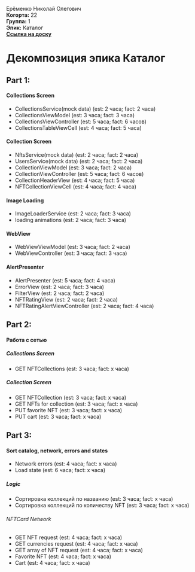 Ерёменко Николай Олегович\
<b>Когорта:</b> 22\
<b>Группа:</b> 1\
<b>Эпик:</b> Каталог\
<b>[Ссылка на доску](https://github.com/users/id-kuznetsov/projects/2/views/3)</b>

# Декомпозиция эпика Каталог

## Part 1:

#### Collections Screen
- CollectionsService(mock data) (est: 2 часа; fact: 2 часа)
- CollectionsViewModel (est: 3 часа; fact: 3 часа)
- CollectionsViewController (est: 5 часа; fact: 6 часов)
- CollectionsTableViewCell (est: 4 часа; fact: 5 часа)

#### Collection Screen
- NftsService(mock data) (est: 2 часа; fact: 2 часа)
- UsersService(mock data) (est: 2 часа; fact: 2 часа)
- CollectionViewModel (est: 3 часа; fact: 2 часа)
- CollectionViewController (est: 5 часа; fact: 6 часов)
- CollectionHeaderView (est: 4 часа; fact: 5 часа)
- NFTCollectionViewCell (est: 4 часа; fact: 4 часа)

#### Image Loading
- ImageLoaderService (est: 2 часа; fact: 3 часа)
- loading animations (est: 2 часа; fact: 3 часа)

#### WebView
- WebViewViewModel (est: 3 часа; fact: 2 часа)
- WebViewController (est: 3 часа; fact: 3 часа)

#### AlertPresenter
- AlertPresenter (est: 5 часа; fact: 4 часа)
- ErrorView (est: 2 часа; fact: 3 часа)
- FilterView (est: 2 часа; fact: 2 часа)
- NFTRatingView (est: 2 часа; fact: 2 часа)
- NFTRatingAlertViewController (est: 2 часа; fact: 4 часа)

## Part 2:

#### Работа с сетью
##### Collections Screen
- GET NFTCollections (est: 3 часа; fact: x часа)
##### Collection Screen
- GET NFTCollection (est: 3 часа; fact: x часа)
- GET NFTs for collection (est: 3 часа; fact: x часа)
- PUT favorite NFT (est: 3 часа; fact: x часа)
- PUT cart (est: 3 часа; fact: x часа)

## Part 3:
#### Sort catalog, network, errors and states
- Network errors (est: 4 часа; fact: x часа)
- Load state (est: 6 часа; fact: x часа)
##### Logic
- Сортировка коллекций по названию (est: 3 часа; fact: x часа)
- Сортировка коллекций по количеству NFT (est: 3 часа; fact: x часа)
###### NFTCard Network
- GET NFT request (est: 4 часа; fact: x часа)
- GET currencies request (est: 4 часа; fact: x часа)
- GET array of NFT request (est: 4 часа; fact: x часа)
- Favorite NFT (est: 4 часа; fact: x часа)
- Cart (est: 4 часа; fact: x часа)

